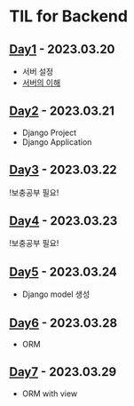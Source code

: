 # **TIL for Backend**

## **[Day1](records/0320.md)**  - 2023.03.20
- 서버 설정
- [서버의 이해](records/서버의_이해.md)

## **[Day2](records/0321.md)**  - 2023.03.21
- Django Project
- Django Application

## **[Day3](records/0322.md)**  - 2023.03.22
!보충공부 필요!
## **[Day4](records/0323.md)**  - 2023.03.23
!보충공부 필요!
## **[Day5](records/0324.md)**  - 2023.03.24
- Django model 생성
## **[Day6](records/0328.md)**  - 2023.03.28
- ORM
## **[Day7](records/0329.md)**  - 2023.03.29
- ORM with view